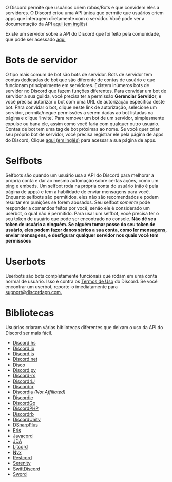 <!-- TITLE: [PT] Bots -->
 
O Discord permite que usuários criem robôs/Bots e que convidem eles a servidores. O Discord criou uma API única que permite que usuários criem apps que interagem diretamente com o servidor. Você pode ver a documentação da API [aqui (em inglês)](https://discordapp.com/developers/docs/intro)
 
Existe um servidor sobre a API do Discord que foi feito pela comunidade, que pode ser acessado [aqui](http://discord.gg/discord-api)
 
# Bots de servidor
O tipo mais comum de bot são bots de servidor. Bots de servidor tem contas dedicadas de bot que são diferente de contas de usuário e que funcionam principalmente em servidores. Existem inúmeros bots de servidor no Discord que fazem funções diferentes. Para convidar um bot de servidor a sua guilda, você precisa ter a permissão **Gerenciar Servidor**, e você precisa autorizar o bot com uma URL de autorização específica deste bot. Para convidar o bot, clique neste link de autorização, selecione um servidor, permita/negue permissões a serem dadas ao bot listadas na página e clique ‘Invite’. Para remover um bot de um servidor, simplesmente expulse ou bana ele, assim como você faria com qualquer outro usuário. Contas de bot tem uma tag de bot próximas ao nome. Se você quer criar seu próprio bot de servidor, você precisa registrar ele pela página de apps do Discord, Clique [aqui (em inglês)](https://discordapp.com/developers/applications/me) para acessar a sua página de apps.
 
# Selfbots
Selfbots são quando um usuário usa a API do Discord para melhorar a própria conta e dar ao mesmo automação sobre certas ações, como um ping e embeds. Um selfbot roda na própria conta do usuário (não é pela página de apps) e tem a habilidade de enviar mensagens para você. Enquanto selfbots são permitidos, eles não são recomendados e podem resultar em punições se forem abusados. Seu selfbot *somente* pode responder a comandos feitos por você, senão ele é considerado um userbot, o qual não é permitido. Para usar um selfbot, você precisa ter o seu token de usuário que pode ser encontrado no console. **Não dê seu token de usuário a ninguém. Se alguém tomar posse do seu token de usuário, eles podem fazer danos sérios a sua conta, como ler mensagens, enviar mensagens, e desfigurar qualquer servidor nos quais você tem permissões**
 
# Userbots
Userbots são bots completamente funcionais que rodam em uma conta normal de usuário. Isso é contra os [Termos de Uso](https://discordapp.com/terms) do Discord. Se você encontrar um userbot, reporte-o imediatamente para [support@discordapp.com.](mailto:support@discordapp.com)
 
# Bibliotecas
Usuários criaram várias bibliotecas diferentes que deixam o uso da API do Discord ser mais fácil.
* [Discord.hs](https://gitlab.com/jkoike/Discord.hs)
* [Discord.io](https://github.com/izy521/discord.io)
* [Discord.js](https://github.com/hydrabolt/discord.js)
* [Discord.net](https://github.com/RogueException/Discord.Net)
* [Disco](https://github.com/b1naryth1ef/disco)
* [Discord.py](https://github.com/Rapptz/discord.py)
* [Discord-rs](https://github.com/SpaceManiac/discord-rs)
* [Discord4J](https://github.com/austinv11/Discord4J)
* [Discordcr](https://github.com/meew0/discordcr)
* [Discordia](https://github.com/SinisterRectus/Discordia) *(Not Affiliated)*
* [Discordie](https://github.com/qeled/discordie)
* [DiscordGo](https://github.com/bwmarrin/discordgo)
* [DiscordPHP](https://github.com/teamreflex/DiscordPHP)
* [Discordrb](https://github.com/meew0/discordrb)
* [DiscordUnity](https://github.com/robinhood128/DiscordUnity)
* [DSharpPlus](https://github.com/NaamloosDT/DSharpPlus)
* [Eris](https://github.com/abalabahaha/eris)
* [Javacord](https://github.com/BtoBastian/Javacord)
* [JDA](https://github.com/DV8FromTheWorld/JDA)
* [Litcord](https://github.com/satom99/litcord)
* [Nyx](https://github.com/Hackzzila/nyx)
* [Restcord](https://github.com/restcord/restcord)
* [Serenity](https://github.com/zeyla/serenity)
* [SwiftDiscord](https://github.com/nuclearace/SwiftDiscord)
* [Sword](https://github.com/Azoy/Sword)
